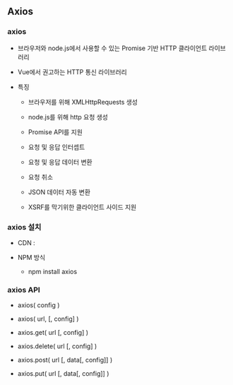 ## Axios

### axios

- 브라우저와 node.js에서 사용할 수 있는 Promise 기반 HTTP 클라이언트 라이브러리
  
- Vue에서 권고하는 HTTP 통신 라이브러리
  
- 특징
  
  - 브라우저를 위해 XMLHttpRequests 생성
    
  - node.js를 위해 http 요청 생성
    
  - Promise API를 지원
    
  - 요청 및 응답 인터셉트
    
  - 요청 및 응답 데이터 변환
    
  - 요청 취소
    
  - JSON 데이터 자동 변환
    
  - XSRF를 막기위한 클라이언트 사이드 지원
    

### axios 설치

- CDN : <script src="https://unpkg.com/axios/dist/axios.min.js"></script>
  
- NPM 방식
  
  - npm install axios

### axios API

- axios( config )
  
- axios( url, [, config] )
  
- axios.get( url [, config] )
  
- axios.delete( url [, config] )
  
- axios.post( url [, data[, config]] )
  
- axios.put( url [, data[, config]] )
